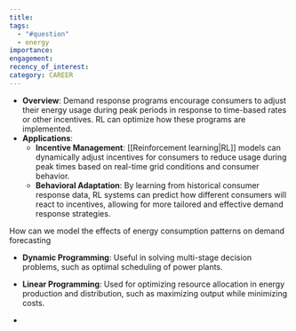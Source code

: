 ```yaml
---
title: 
tags:
  - "#question"
  - energy
importance: 
engagement: 
recency_of_interest: 
category: CAREER
---
```

- **Overview**: Demand response programs encourage consumers to adjust their energy usage during peak periods in response to time-based rates or other incentives. RL can optimize how these programs are implemented.
- **Applications**:
    - **Incentive Management**: [[Reinforcement learning|RL]] models can dynamically adjust incentives for consumers to reduce usage during peak times based on real-time grid conditions and consumer behavior.
    - **Behavioral Adaptation**: By learning from historical consumer response data, RL systems can predict how different consumers will react to incentives, allowing for more tailored and effective demand response strategies.

How can we model the effects of energy consumption patterns on demand forecasting

- **Dynamic Programming**: Useful in solving multi-stage decision problems, such as optimal scheduling of power plants.


- **Linear Programming**: Used for optimizing resource allocation in energy production and distribution, such as maximizing output while minimizing costs.
-